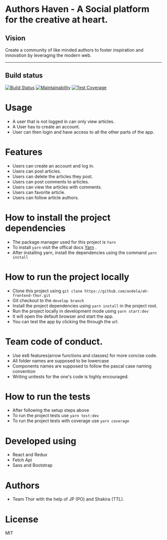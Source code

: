 
# Authors Haven - A Social platform for the creative at heart.

## Vision

Create a community of like minded authors to foster inspiration and innovation
by leveraging the modern web.

---

## Build status
[![Build Status](https://travis-ci.org/andela/ah-frontend-thor.svg?branch=develop)](https://travis-ci.org/andela/ah-frontend-thor)
[![Maintainability](https://api.codeclimate.com/v1/badges/57d4a8f83e87245c078f/maintainability)](https://codeclimate.com/github/andela/ah-frontend-thor/maintainability)
[![Test Coverage](https://api.codeclimate.com/v1/badges/57d4a8f83e87245c078f/test_coverage)](https://codeclimate.com/github/andela/ah-frontend-thor/test_coverage)

# Usage

-   A user that is not logged in can only view articles.
-   A User has to create an account.
-   User can then login and have access to all the other parts of the app.

# Features

-   Users can create an account and log in.
-   Users can post articles.
-   Users can delete the articles they post.
-   Users can post comments to articles.
-   Users can view the articles with comments.
-   Users can favorite article.
-   Users can follow article authors.

# How to install the project dependencies
- The package manager used for this project is `Yarn`
- To install ` yarn ` visit the offical docs [Yarn](https://yarnpkg.com/en/docs/install#mac-stable) .
- After installing yarn, install the dependencies using the command `yarn install `

# How to run the project locally

-   Clone this project using `git clone https://github.com/andela/ah-frontend-thor.git`
-   Git checkout to the `develop branch`
-   Install the project dependencies using `yarn install` in the project root.
-   Run the project locally in development mode using `yarn start:dev`
-   It will open the default browser and start the app.
-   You can test the app by clicking the through the url.

# Team code of conduct.
- Use es6 features(arrow functions and classes) for more concise code.
- All folder names are supposed to be lowercase
- Components names are supposed to follow the pascal case naming convention
- Writing unitests for the one's code is highly encouraged.


# How to run the tests

-   After following the setup steps above
-   To run the project tests use `yarn test:dev`
-   To run the project tests with coverage use `yarn coverage`

# Developed using

-   React and Redux
-   Fetch Api
-   Sass and Bootstrap

# Authors

-   Team Thor with the help of JP (PO) and Shakira (TTL).

# License

MIT
